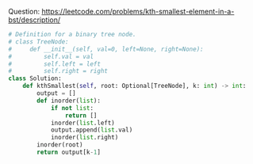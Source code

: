 Question: https://leetcode.com/problems/kth-smallest-element-in-a-bst/description/
```python
# Definition for a binary tree node.
# class TreeNode:
#     def __init__(self, val=0, left=None, right=None):
#         self.val = val
#         self.left = left
#         self.right = right
class Solution:
    def kthSmallest(self, root: Optional[TreeNode], k: int) -> int:
        output = []
        def inorder(list):
            if not list:
                return []
            inorder(list.left)
            output.append(list.val)
            inorder(list.right)
        inorder(root)
        return output[k-1]
```
